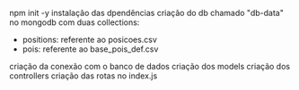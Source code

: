 npm init -y
instalação das dpendências
criação do db chamado "db-data" no mongodb com duas collections:
 - positions: referente ao posicoes.csv
 - pois: referente ao base_pois_def.csv

criação da conexão com o banco de dados
criação dos models
criação dos controllers
criação das rotas no index.js